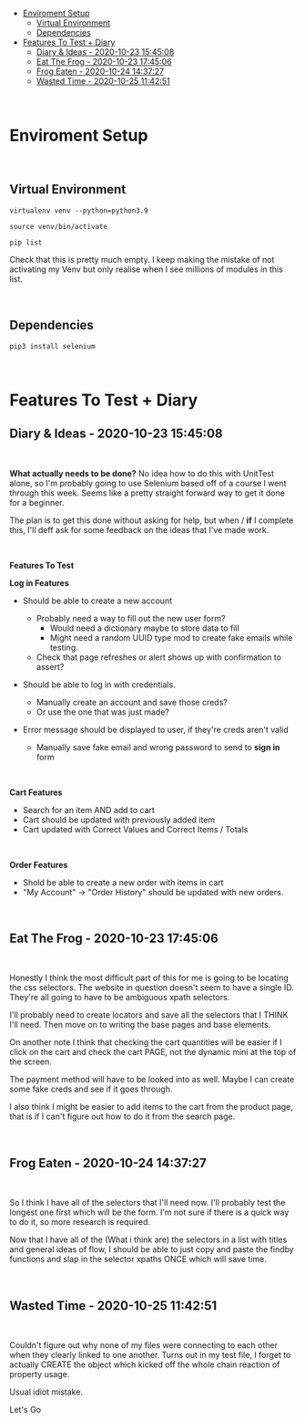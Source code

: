 <!-- note to self> 
- update interpreter in vscode to venv.
- cd into project root on vscode
<!-->

- [Enviroment Setup](#enviroment-setup)
  - [Virtual Environment](#virtual-environment)
  - [Dependencies](#dependencies)
- [Features To Test + Diary](#features-to-test--diary)
  - [Diary & Ideas - 2020-10-23 15:45:08](#diary--ideas---2020-10-23-154508)
  - [Eat The Frog - 2020-10-23 17:45:06](#eat-the-frog---2020-10-23-174506)
  - [Frog Eaten - 2020-10-24 14:37:27](#frog-eaten---2020-10-24-143727)
  - [Wasted Time - 2020-10-25 11:42:51](#wasted-time---2020-10-25-114251)

</br>

# Enviroment Setup

</br>

## Virtual Environment

```
virtualenv venv --python=python3.9
```
```
source venv/bin/activate
```
```
pip list
```
Check that this is pretty much empty. I keep making the mistake of not activating my Venv but only realise when I see millions of modules in this list.

</br>

## Dependencies

```
pip3 install selenium
```

</br>

# Features To Test + Diary

## Diary & Ideas - 2020-10-23 15:45:08

</br>

**What actually needs to be done?**
No idea how to do this with UnitTest alone, so I'm probably going to use Selenium based off of a course I went through this week. Seems like a pretty straight forward way to get it done for a beginner.

The plan is to get this done without asking for help, but when / **if** I complete this, I'll deff ask for some feedback on the ideas that I've made work.

</br>

**Features To Test**

**Log in Features**

- Should be able to create a new account
  - Probably need a way to fill out the new user form?
    - Would need a dictionary maybe to store data to fill
    - Might need a random UUID type mod to create fake emails while testing.
  - Check that page refreshes or alert shows up with confirmation to assert?

- Should be able to log in with credentials.
  - Manually create an account and save those creds?
  - Or use the one that was just made?

- Error message should be displayed to user, if they're creds aren't valid
  - Manually save fake email and wrong password to send to **sign in** form 

</br>

**Cart Features**
- Search for an item AND add to cart
- Cart should be updated with previously added item
- Cart updated with Correct Values and Correct Items / Totals

</br>

**Order Features**
- Shold be able to create a new order with items in cart
- "My Account" -> "Order History" should be updated with new orders.

</br>

## Eat The Frog - 2020-10-23 17:45:06

</br>

Honestly I think the most difficult part of this for me is going to be locating the css selectors. The website in question doesn't seem to have a single ID. They're all going to have to be ambiguous xpath selectors.

I'll probably need to create locators and save all the selectors that I THINK I'll need. Then move on to writing the base pages and base elements.

On another note I think that checking the cart quantities will be easier if I click on the cart and check the cart PAGE, not the dynamic mini at the top of the screen.

The payment method will have to be looked into as well. Maybe I can create some fake creds and see if it goes through.

I also think I might be easier to add items to the cart from the product page, that is if I can't figure out how to do it from the search page.

</br>

## Frog Eaten - 2020-10-24 14:37:27

</br>

So I think I have all of the selectors that I'll need now. I'll probably test the longest one first which will be the form. I'm not sure if there is a quick way to do it, so more research is required.

Now that I have all of the (What i think are) the selectors in a list with titles and general ideas of flow, I should be able to just copy and paste the findby functions and slap in the selector xpaths ONCE which will save time.

</br>

## Wasted Time - 2020-10-25 11:42:51

</br>

Couldn't figure out why none of my files were connecting to each other when they clearly linked to one another. Turns out in my test file, I forget to actually CREATE the object which kicked off the whole chain reaction of property usage.

Usual idiot mistake.

Let's Go